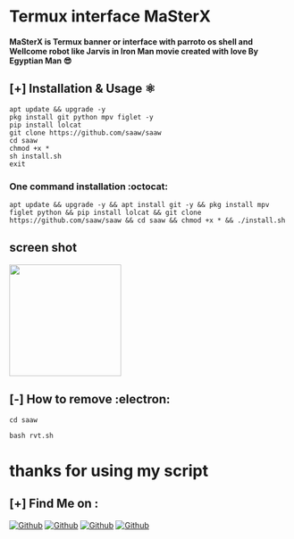 # Termux interface MaSterX 


#### MaSterX is Termux banner or interface with parroto os shell and Wellcome robot like Jarvis in Iron Man movie created with love By Egyptian Man 😎

## [+] Installation & Usage :atom_symbol:
```
apt update && upgrade -y 
pkg install git python mpv figlet -y
pip install lolcat
git clone https://github.com/saaw/saaw
cd saaw
chmod +x *
sh install.sh
exit
```
### One command installation :octocat:
```
apt update && upgrade -y && apt install git -y && pkg install mpv figlet python && pip install lolcat && git clone https://github.com/saaw/saaw && cd saaw && chmod +x * && ./install.sh
```
## screen shot

<img width="200px" src="/x.jpg" >

## [-] How to remove :electron:
```
cd saaw

bash rvt.sh
```
# thanks for using my script 



## [+] Find Me on :

[![Github](https://img.shields.io/badge/Facebook-MaSterX-blue?style=for-the-badge&logo=facebook)](https://facebook.com/mrsaaw)
[![Github](https://img.shields.io/badge/WhatsApp-MaSterX-lightgreen?style=for-the-badge&logo=whatsapp)](https://api.whatsapp.com/send?phone=201091932020)
[![Github](https://img.shields.io/badge/TELEGRAM-MaSterX-orange?style=for-the-badge&logo=telegram)](https://t.me/xxsaawxx)
[![Github](https://img.shields.io/badge/Twitter-MaSterX-sky?style=for-the-badge&logo=twitter)](https://twitter.com/sniper_cach)


